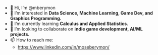 - 👋 Hi, I’m @mberymon
- 👀 I’m interested in **Data Science, Machine Learning, Game Dev, and Graphics Programming.**
- 🌱 I’m currently learning **Calculus and Applied Statistics**.
- 💞️ I’m looking to collaborate on **indie game development, AI/ML projects.**
- 📫 How to reach me:
     - https://www.linkedin.com/in/moseberymon/

<!---
mberymon/mberymon is a ✨ special ✨ repository because its `README.md` (this file) appears on your GitHub profile.
You can click the Preview link to take a look at your changes.
--->
